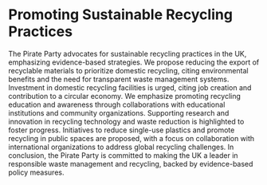 Promoting Sustainable Recycling Practices
=============

The Pirate Party advocates for sustainable recycling practices in the UK, emphasizing evidence-based strategies. We propose reducing the export of recyclable materials to prioritize domestic recycling, citing environmental benefits and the need for transparent waste management systems. Investment in domestic recycling facilities is urged, citing job creation and contribution to a circular economy. We emphasize promoting recycling education and awareness through collaborations with educational institutions and community organizations. Supporting research and innovation in recycling technology and waste reduction is highlighted to foster progress. Initiatives to reduce single-use plastics and promote recycling in public spaces are proposed, with a focus on collaboration with international organizations to address global recycling challenges. In conclusion, the Pirate Party is committed to making the UK a leader in responsible waste management and recycling, backed by evidence-based policy measures.
